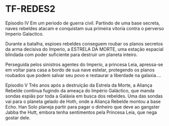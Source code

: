 # TF-REDES2

Episodio IV
Em um periodo de guerra civil.
Partindo de uma base secreta,
naves rebeldes atacam e
conquistam sua primeira
vitoria contra o perverso
Imperio Galactico.

Durante a batalha, espioes
rebeldes conseguem roubar
os planos secretos da arma
decisiva do Imperio, a
ESTRELA DA MORTE, uma
estação espacial blindada
com poder suficiente para
destruir um planeta inteiro.

Perseguida pelos sinistros
agentes do Imperio, a princesa
Leia, apressa-se em voltar
para casa a bordo de sua
nave estelar, protegendo
os planos roubados que
podem salvar seu povo e
restaurar a liberdade na
galaxia....

Episodio V
Três anos após a destruição da
Estrela da Morte, a Aliança
Rebelde continua fugindo da
ameaça do Império Galáctico,
que manda sondas espiãs por
toda a Galáxia em busca dos
rebeldes. Uma das sondas vai
para o planeta gelado de Hoth,
onde a Aliança Rebelde montou
a base Echo. Han Solo planeja
partir para pagar o dinheiro
que deve ao gangster Jabba
the Hutt, embora tenha
sentimentos pela Princesa Leia,
que nega gostar dele.
